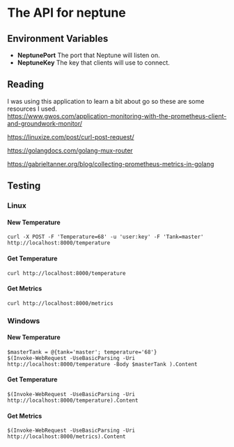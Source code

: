 # The API for neptune

## Environment Variables
* **NeptunePort**
    The port that Neptune will listen on.  
* **NeptuneKey**
    The key that clients will use to connect.

## Reading
I was using this application to learn a bit about go so these are some resources I used.  
https://www.gwos.com/application-monitoring-with-the-prometheus-client-and-groundwork-monitor/  

https://linuxize.com/post/curl-post-request/  

https://golangdocs.com/golang-mux-router  

https://gabrieltanner.org/blog/collecting-prometheus-metrics-in-golang  

## Testing  
### Linux
#### New Temperature
`curl -X POST -F 'Temperature=68' -u 'user:key' -F 'Tank=master' http://localhost:8000/temperature`  
#### Get Temperature
`curl http://localhost:8000/temperature`  
#### Get Metrics
`curl http://localhost:8000/metrics`  

### Windows  
#### New Temperature  
`$masterTank = @{tank='master'; temperature='68'}`  
`$(Invoke-WebRequest -UseBasicParsing -Uri http://localhost:8000/temperature -Body $masterTank ).Content`  

#### Get Temperature
`$(Invoke-WebRequest -UseBasicParsing -Uri http://localhost:8000/temperature).Content`  

#### Get Metrics
`$(Invoke-WebRequest -UseBasicParsing -Uri http://localhost:8000/metrics).Content`  